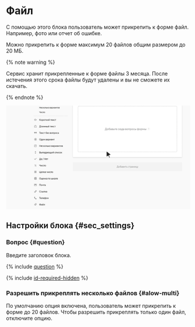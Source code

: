 # Файл

С помощью этого блока пользователь может прикрепить к форме файл. Например, фото или отчет об ошибке.

Можно прикрепить к форме максимум 20 файлов общим размером до 20 МБ.

{% note warning %}

Сервис хранит прикрепленные к форме файлы 3 месяца. После истечения этого срока файлы будут удалены и вы не сможете их скачать.

{% endnote %}

![](../../_assets/forms/tutorial-file.gif)

## Настройки блока {#sec_settings}

### Вопрос {#question}

Введите заголовок блока.

{% include [question](../../_includes/forms/question.md) %}

{% include [id-required-hidden](../../_includes/forms/id-required-hidden.md) %}

### Разрешить прикреплять несколько файлов {#alow-multi}

По умолчанию опция включена, пользователь может прикрепить к форме до 20 файлов. Чтобы разрешить прикреплять только один файл, отключите опцию.